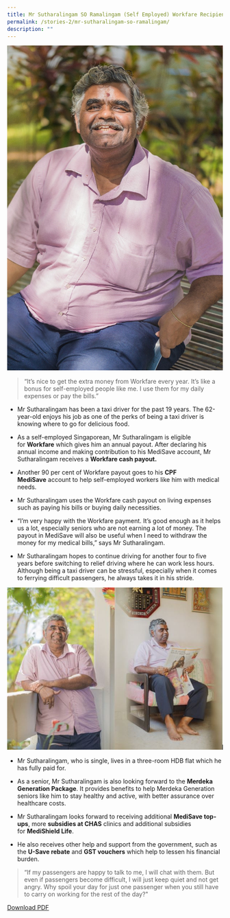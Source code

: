 ```yaml
---
title: Mr Sutharalingam SO Ramalingam (Self Employed) Workfare Recipient
permalink: /stories-2/mr-sutharalingam-so-ramalingam/
description: ""
---
```

![Mr Sutharalingam](/images/WIS%20Stories/STORIES10.jpg)

> “It’s nice to get the extra money from Workfare every year. It’s like a bonus for self-employed people like me. I use them for my daily expenses or pay the bills.”

*   Mr Sutharalingam has been a taxi driver for the past 19 years. The 62-year-old enjoys his job as one of the perks of being a taxi driver is knowing where to go for delicious food.
  
*   As a self-employed Singaporean, Mr Sutharalingam is eligible for **Workfare** which gives him an annual payout. After declaring his annual income and making contribution to his MediSave account, Mr Sutharalingam receives a **Workfare cash payout.**
  
*   Another 90 per cent of Workfare payout goes to his **CPF MediSave** account to help self-employed workers like him with medical needs.
  
*   Mr Sutharalingam uses the Workfare cash payout on living expenses such as paying his bills or buying daily necessities.
  
*   “I’m very happy with the Workfare payment. It’s good enough as it helps us a lot, especially seniors who are not earning a lot of money. The payout in MediSave will also be useful when I need to withdraw the money for my medical bills,” says Mr Sutharalingam.
  
*   Mr Sutharalingam hopes to continue driving for another four to five years before switching to relief driving where he can work less hours. Although being a taxi driver can be stressful, especially when it comes to ferrying difficult passengers, he always takes it in his stride.

![Mr Sutharalingam](/images/WIS%20Stories/STORIES11.jpg)

*   Mr Sutharalingam, who is single, lives in a three-room HDB flat which he has fully paid for.
  
*   As a senior, Mr Sutharalingam is also looking forward to the **Merdeka Generation Package**. It provides benefits to help Merdeka Generation seniors like him to stay healthy and active, with better assurance over healthcare costs.
  
*   Mr Sutharalingam looks forward to receiving additional **MediSave top-ups**, more **subsidies at CHAS** clinics and additional subsidies for **MediShield Life**.
  
*   He also receives other help and support from the government, such as the **U-Save rebate** and **GST vouchers** which help to lessen his financial burden.

> “If my passengers are happy to talk to me, I will chat with them. But even if passengers become difficult, I will just keep quiet and not get angry. Why spoil your day for just one passenger when you still have to carry on working for the rest of the day?"

[Download PDF](/files/Stories%20-%20Mr%20Sutharalingam.pdf)